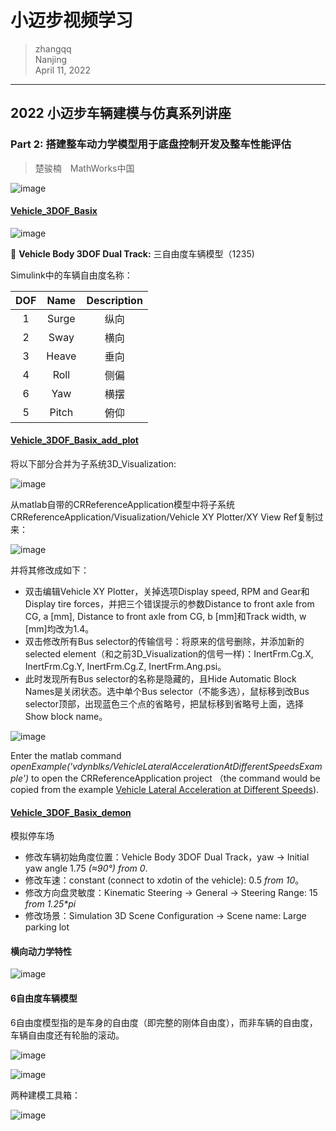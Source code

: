 # 小迈步视频学习

>zhangqq  
>Nanjing  
>April 11, 2022
---



## 2022 小迈步车辆建模与仿真系列讲座
### Part 2: 搭建整车动力学模型用于底盘控制开发及整车性能评估
>楚骏楠&emsp;MathWorks中国

![image](https://user-images.githubusercontent.com/48160597/163537240-74689d09-ee86-41af-ad3c-3e98009d9c77.png)


#### [Vehicle_3DOF_Basix](Vehicle_3DOF_Basix.slx)

  ![image](https://user-images.githubusercontent.com/48160597/162764920-a7d72f55-d1e1-47a2-88ca-6f86e7eb0d22.png)

🌾 **Vehicle Body 3DOF Dual Track:** 三自由度车辆模型（1235)

Simulink中的车辆自由度名称：

  | DOF | Name | Description |
  | :-: | :-: | :-: |
  | 1 | Surge | 纵向 |
  | 2 | Sway | 横向 |
  | 3 | Heave | 垂向 |
  | 4 | Roll | 侧偏 |
  | 6 | Yaw | 横摆 |
  | 5 | Pitch | 俯仰 |
  

#### [Vehicle_3DOF_Basix_add_plot](Vehicle_3DOF_Basix_add_plot.slx)
  
将以下部分合并为子系统3D_Visualization:

  ![image](https://user-images.githubusercontent.com/48160597/162965023-124d6cfe-71ad-4996-8ad9-225c04f3e696.png)


从matlab自带的CRReferenceApplication模型中将子系统CRReferenceApplication/Visualization/Vehicle XY Plotter/XY View Ref复制过来：

  ![image](https://user-images.githubusercontent.com/48160597/162964703-8468c7a4-c3dc-47f9-96d5-5f30e9eba04e.png)
  
并将其修改成如下：
  - 双击编辑Vehicle XY Plotter，关掉选项Display speed, RPM and Gear和Display tire forces，并把三个错误提示的参数Distance to front axle from CG, a [mm], Distance to front axle from CG, b [mm]和Track width, w [mm]均改为1.4。
  - 双击修改所有Bus selector的传输信号：将原来的信号删除，并添加新的selected element（和之前3D_Visualization的信号一样)：InertFrm.Cg.X, InertFrm.Cg.Y, InertFrm.Cg.Z, InertFrm.Ang.psi。
  - 此时发现所有Bus selector的名称是隐藏的，且Hide Automatic Block Names是关闭状态。选中单个Bus selector（不能多选），鼠标移到改Bus selector顶部，出现蓝色三个点的省略号，把鼠标移到省略号上面，选择Show block name。
  
  ![image](https://user-images.githubusercontent.com/48160597/162971916-b0b66e03-93b3-421f-a121-80c252061794.png)



Enter the matlab command *openExample('vdynblks/VehicleLateralAccelerationAtDifferentSpeedsExample')* to open the CRReferenceApplication project （the command would be copied from the example [Vehicle Lateral Acceleration at Different Speeds](https://www.mathworks.com/help/vdynblks/ug/vehicle-lateral-dynamics-at-different-speeds.html?searchHighlight=CRReferenceApplication&s_tid=srchtitle_CRReferenceApplication_1)).

#### [Vehicle_3DOF_Basix_demon](Vehicle_3DOF_Basix_demon.slx)

模拟停车场

  - 修改车辆初始角度位置：Vehicle Body 3DOF Dual Track，yaw -> Initial yaw angle 1.75 *(≈90°) from 0*.
  - 修改车速：constant (connect to xdotin of the vehicle): 0.5 *from 10*。
  - 修改方向盘灵敏度：Kinematic Steering -> General -> Steering Range: 15 *from 1.25\*pi*
  - 修改场景：Simulation 3D Scene Configuration -> Scene name: Large parking lot

#### 横向动力学特性

![image](https://user-images.githubusercontent.com/48160597/163531898-f84e40cc-e53c-4312-b751-ecd6e4ec4324.png)


#### 6自由度车辆模型

6自由度模型指的是车身的自由度（即完整的刚体自由度），而非车辆的自由度，车辆自由度还有轮胎的滚动。

![image](https://user-images.githubusercontent.com/48160597/163537752-5116db10-37d0-4ad5-8770-7676014f49eb.png)

![image](https://user-images.githubusercontent.com/48160597/163537802-cd9e4deb-0ed1-4a34-bd14-43092dc8a832.png)

两种建模工具箱：

![image](https://user-images.githubusercontent.com/48160597/163538297-e079cfac-647d-42a6-b748-7b13d67a4796.png)




